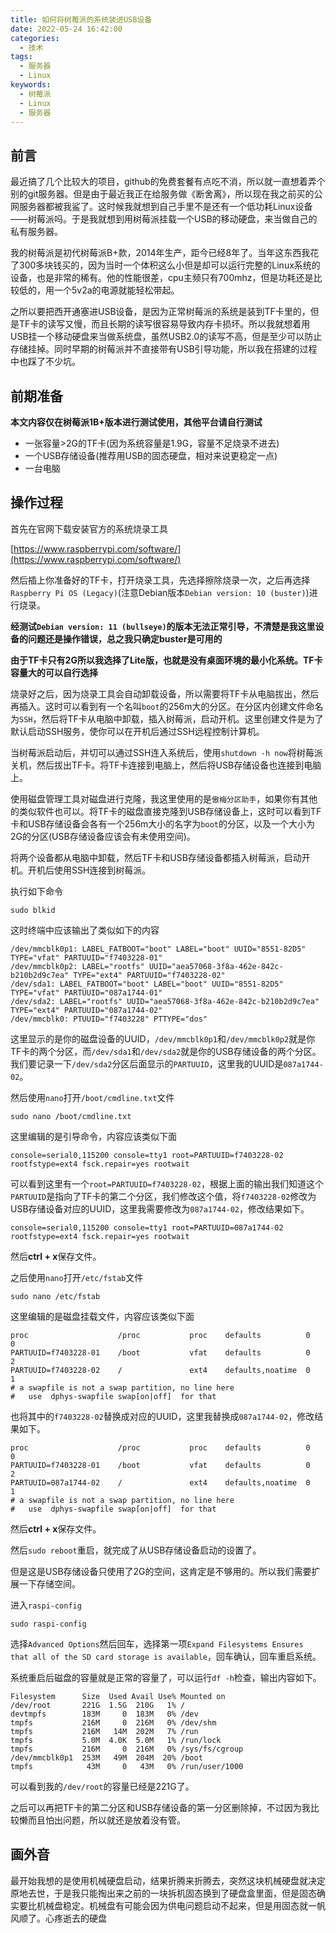 ```yaml
---
title: 如何将树莓派的系统装进USB设备
date: 2022-05-24 16:42:00
categories: 
  - 技术
tags:
  - 服务器
  - Linux
keywords: 
  - 树莓派
  - Linux
  - 服务器
---
```


## 前言

最近搞了几个比较大的项目，github的免费套餐有点吃不消，所以就一直想着弄个别的git服务器。但是由于最近我正在给服务做《断舍离》，所以现在我之前买的公网服务器都被我鲨了。这时候我就想到自己手里不是还有一个低功耗Linux设备——树莓派吗。于是我就想到用树莓派挂载一个USB的移动硬盘，来当做自己的私有服务器。

我的树莓派是初代树莓派B+款，2014年生产，距今已经8年了。当年这东西我花了300多块钱买的，因为当时一个体积这么小但是却可以运行完整的Linux系统的设备，也是非常的稀有。他的性能很差，cpu主频只有700mhz，但是功耗还是比较低的，用一个5v2a的电源就能轻松带起。

之所以要把西开通塞进USB设备，是因为正常树莓派的系统是装到TF卡里的，但是TF卡的读写又慢，而且长期的读写很容易导致内存卡损坏。所以我就想着用USB挂一个移动硬盘来当做系统盘，虽然USB2.0的读写不高，但是至少可以防止存储挂掉。同时早期的树莓派并不直接带有USB引导功能，所以我在搭建的过程中也踩了不少坑。

## 前期准备

**本文内容仅在树莓派1B+版本进行测试使用，其他平台请自行测试**

 - 一张容量>2G的TF卡(因为系统容量是1.9G，容量不足烧录不进去)
 - 一个USB存储设备(推荐用USB的固态硬盘，相对来说更稳定一点)
 - 一台电脑

## 操作过程

首先在官网下载安装官方的系统烧录工具

[https://www.raspberrypi.com/software/](https://www.raspberrypi.com/software/)

然后插上你准备好的TF卡，打开烧录工具，先选择擦除烧录一次，之后再选择`Raspberry Pi OS (Legacy)`(注意Debian版本`Debian version: 10 (buster)`)进行烧录。

**经测试`Debian version: 11 (bullseye)`的版本无法正常引导，不清楚是我这里设备的问题还是操作错误，总之我只确定buster是可用的**

**由于TF卡只有2G所以我选择了Lite版，也就是没有桌面环境的最小化系统。TF卡容量大的可以自行选择**

烧录好之后，因为烧录工具会自动卸载设备，所以需要将TF卡从电脑拔出，然后再插入。这时可以看到有一个名叫`boot`的256m大的分区。在分区内创建文件命名为`SSH`，然后将TF卡从电脑中卸载，插入树莓派，启动开机。这里创建文件是为了默认启动SSH服务，使你可以在开机后通过SSH远程控制计算机。

当树莓派启动后，并切可以通过SSH连入系统后，使用`shutdown -h now`将树莓派关机，然后拔出TF卡。将TF卡连接到电脑上，然后将USB存储设备也连接到电脑上。

使用磁盘管理工具对磁盘进行克隆，我这里使用的是`傲梅分区助手`，如果你有其他的类似软件也可以。将TF卡的磁盘直接克隆到USB存储设备上，这时可以看到TF卡和USB存储设备会各有一个256m大小的名字为`boot`的分区，以及一个大小为2G的分区(USB存储设备应该会有未使用空间)。

将两个设备都从电脑中卸载，然后TF卡和USB存储设备都插入树莓派，启动开机。开机后使用SSH连接到树莓派。

执行如下命令
```shell
sudo blkid
```

这时终端中应该输出了类似如下的内容
```shell
/dev/mmcblk0p1: LABEL_FATBOOT="boot" LABEL="boot" UUID="8551-82D5" TYPE="vfat" PARTUUID="f7403228-01"
/dev/mmcblk0p2: LABEL="rootfs" UUID="aea57068-3f8a-462e-842c-b210b2d9c7ea" TYPE="ext4" PARTUUID="f7403228-02"
/dev/sda1: LABEL_FATBOOT="boot" LABEL="boot" UUID="8551-82D5" TYPE="vfat" PARTUUID="087a1744-01"
/dev/sda2: LABEL="rootfs" UUID="aea57068-3f8a-462e-842c-b210b2d9c7ea" TYPE="ext4" PARTUUID="087a1744-02"
/dev/mmcblk0: PTUUID="f7403228" PTTYPE="dos"
```
这里显示的是你的磁盘设备的UUID，`/dev/mmcblk0p1`和`/dev/mmcblk0p2`就是你TF卡的两个分区，而`/dev/sda1`和`/dev/sda2`就是你的USB存储设备的两个分区。我们要记录一下`/dev/sda2`分区后面显示的`PARTUUID`，这里我的UUID是`087a1744-02`。

然后使用`nano`打开`/boot/cmdline.txt`文件

```shell
sudo nano /boot/cmdline.txt
```

这里编辑的是引导命令，内容应该类似下面

```shell
console=serial0,115200 console=tty1 root=PARTUUID=f7403228-02 rootfstype=ext4 fsck.repair=yes rootwait
```

可以看到这里有一个`root=PARTUUID=f7403228-02`，根据上面的输出我们知道这个`PARTUUID`是指向了TF卡的第二个分区，我们修改这个值，将`f7403228-02`修改为USB存储设备对应的UUID，这里我需要修改为`087a1744-02`，修改结果如下。

```shell
console=serial0,115200 console=tty1 root=PARTUUID=087a1744-02 rootfstype=ext4 fsck.repair=yes rootwait
```

然后**ctrl + x**保存文件。

之后使用`nano`打开`/etc/fstab`文件

```shell
sudo nano /etc/fstab
```

这里编辑的是磁盘挂载文件，内容应该类似下面

```shell
proc                    /proc           proc    defaults          0       0
PARTUUID=f7403228-01    /boot           vfat    defaults          0       2
PARTUUID=f7403228-02    /               ext4    defaults,noatime  0       1
# a swapfile is not a swap partition, no line here
#   use  dphys-swapfile swap[on|off]  for that
```

也将其中的`f7403228-02`替换成对应的UUID，这里我替换成`087a1744-02`，修改结果如下。

```shell
proc                    /proc           proc    defaults          0       0
PARTUUID=f7403228-01    /boot           vfat    defaults          0       2
PARTUUID=087a1744-02    /               ext4    defaults,noatime  0       1
# a swapfile is not a swap partition, no line here
#   use  dphys-swapfile swap[on|off]  for that
```

然后**ctrl + x**保存文件。

然后`sudo reboot`重启，就完成了从USB存储设备启动的设置了。

但是这是USB存储设备只使用了2G的空间，这肯定是不够用的。所以我们需要扩展一下存储空间。

进入`raspi-config`

```shell
sudo raspi-config
```

选择`Advanced Options`然后回车，选择第一项`Expand Filesystems Ensures that all of the SD card storage is available`，回车确认，回车重启系统。

系统重启后磁盘的容量就是正常的容量了，可以运行`df -h`检查，输出内容如下。

```shell
Filesystem      Size  Used Avail Use% Mounted on
/dev/root       221G  1.5G  210G   1% /
devtmpfs        183M     0  183M   0% /dev
tmpfs           216M     0  216M   0% /dev/shm
tmpfs           216M   14M  202M   7% /run
tmpfs           5.0M  4.0K  5.0M   1% /run/lock
tmpfs           216M     0  216M   0% /sys/fs/cgroup
/dev/mmcblk0p1  253M   49M  204M  20% /boot
tmpfs            43M     0   43M   0% /run/user/1000
```
可以看到我的`/dev/root`的容量已经是221G了。

之后可以再把TF卡的第二分区和USB存储设备的第一分区删除掉，不过因为我比较懒而且怕出问题，所以就还是放着没有管。

## 画外音

最开始我想的是使用机械硬盘启动，结果折腾来折腾去，突然这块机械硬盘就决定原地去世，于是我只能掏出来之前的一块拆机固态换到了硬盘盒里面，但是固态确实要比机械盘稳定。机械盘有可能会因为供电问题启动不起来，但是用固态就一帆风顺了。<span class="YT-FOW">心疼逝去的硬盘</span>